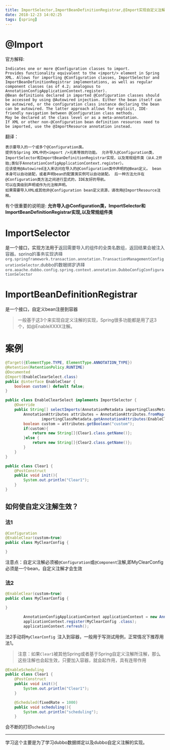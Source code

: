 ```yaml
---
title: ImportSelector,ImportBeanDefinitionRegistrar,@Import实现自定义注解
date: 2018-12-23 14:02:25
tags: [spring]
---
```


# <a name="f371yr"></a>@Import
官方解释:
```plain
Indicates one or more @Configuration classes to import.
Provides functionality equivalent to the <import/> element in Spring XML. Allows for importing @Configuration classes, ImportSelector and ImportBeanDefinitionRegistrar implementations, as well as regular component classes (as of 4.2; analogous to AnnotationConfigApplicationContext.register).
@Bean definitions declared in imported @Configuration classes should be accessed by using @Autowired injection. Either the bean itself can be autowired, or the configuration class instance declaring the bean can be autowired. The latter approach allows for explicit, IDE-friendly navigation between @Configuration class methods.
May be declared at the class level or as a meta-annotation.
If XML or other non-@Configuration bean definition resources need to be imported, use the @ImportResource annotation instead.
```
翻译：
```plain
表示要导入的一个或多个@Configuration类。
提供与Spring XML中的<import />元素等效的功能。 允许导入@Configuration类，ImportSelector和ImportBeanDefinitionRegistrar实现，以及常规组件类（从4.2开始;类似于AnnotationConfigApplicationContext.register）。
应该使用@Autowired注入来访问在导入的@Configuration类中声明的@Bean定义。 bean本身可以自动装配，或者声明bean的配置类实例可以自动装配。 后一种方法允许在@Configuration类方法之间进行显式的，IDE友好的导航。
可以在类级别声明或作为元注释声明。
如果需要导入XML或其他非@Configuration bean定义资源，请改用@ImportResource注释。
```
有个很重要的说明是: __允许导入@Configuration类，ImportSelector和ImportBeanDefinitionRegistrar实现,以及常规组件类__

<!--more-->

# <a name="73lrhl"></a>ImportSelector
是一个接口，实现方法用于<span data-type="color" style="color:rgb(61, 70, 77)"><span data-type="background" style="background-color:rgb(255, 255, 255)">返回需要导入的组件的全类名数组，返回结果会被注入容器。spring的事务实现选择`org.springframework.transaction.annotation.TransactionManagementConfigurationSelector`,dubbo的数据绑定选择`org.apache.dubbo.config.spring.context.annotation.DubboConfigConfigurationSelector`</span></span>

# <a name="d3t6kf"></a>ImportBeanDefinitionRegistrar
是一个接口，自定义bean注册到容器

> 一般基于这3个来实现自定义注解的实现，Spring很多功能都是用了这3个，如@EnableXXXX注解。

# <a name="vpcgrz"></a>案例
```java
@Target({ElementType.TYPE, ElementType.ANNOTATION_TYPE})
@Retention(RetentionPolicy.RUNTIME)
@Documented
@Import(EnableClearSelect.class)
public @interface EnableClear {
    boolean custom() default false;
}

```
```java
public class EnableClearSelect implements ImportSelector {
    @Override
    public String[] selectImports(AnnotationMetadata importingClassMetadata) {
        AnnotationAttributes attributes = AnnotationAttributes.fromMap(
                importingClassMetadata.getAnnotationAttributes(EnableClear.class.getName()));
        boolean custom = attributes.getBoolean("custom");
        if(custom){
            return new String[]{Clear1.class.getName()};
        }else {
            return new String[]{Clear2.class.getName()};
        }
    }
}


```
```java
public class Clear1 {
    @PostConstruct
    public void init(){
        System.out.println("Clear1");
    }
}
```
## <a name="kxz6ak"></a>如何使自定义注解生效？
### <a name="1xymle"></a>法1
```java
@Configuration
@EnableClear(custom=true) 
public class MyClearConfig {

}
```
注意点：自定义注解必须被`@Configuration`或`@Component`注解,即MyClearConfig必须是一个bean，自定义注解才会生效
### <a name="bkwbaz"></a>法2
```java
@EnableClear(custom=true) 
public class MyClearConfig {

}
```
```java
        AnnotationConfigApplicationContext applicationContext = new AnnotationConfigApplicationContext();
        applicationContext.register(MyClearConfig .class);
        applicationContext.refresh();
```
法2手动将`MyClearConfig `注入到容器，一般用于写测试用例，正常情况下推荐用法1。

> 注意：如果`Clear1`被其他Spring或者基于Spring自定义注解所注解，那么这些注解也会起生效，只要加入容器，就会起作用，具有连带作用

```java
@EnableScheduling
public class Clear1 {
    @PostConstruct
    public void init(){
        System.out.println("Clear1");
    }

    @Scheduled(fixedRate = 1000)
    public void scheduling(){
        System.out.println("scheduling");
    }

```
会不断的打印`scheduling`


---

学习这个主要是为了学习dubbo数据绑定以及dubbo自定义注解的实现。

